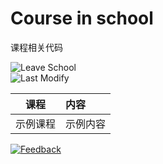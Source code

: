 # Course in school
课程相关代码

![Leave School][leaving-date:badge]  
![Last Modify][last-modify:badge]

[email:badge]: https://img.shields.io/badge/mail-ohtoai.choo@gmail.com-blue.svg?&style=for-the-badge
[email]: mailto:ohtoai.choo@gmail.com?subject=Feedback&body=This%20is%20a%20test%20feedback.
[leaving-date:badge]: https://img.shields.io/badge/leave-429_days-green.svg?&style=for-the-badge
[last-modify:badge]: https://img.shields.io/badge/last--modify-2022--08--26_19:25:08-orange.svg?&style=for-the-badge

|课程|内容|
|:-:|:--|
|示例课程|示例内容|


[![Feedback][email:badge]][email]
